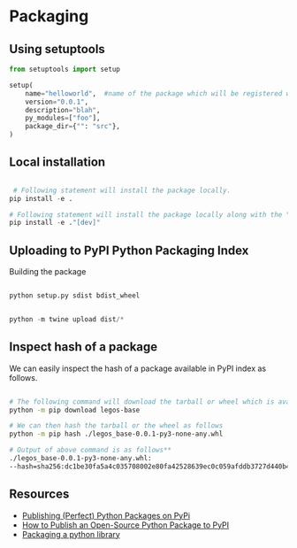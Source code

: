 # Packaging


## Using setuptools

```python
from setuptools import setup

setup(
    name="helloworld",  #name of the package which will be registered with PyPI
    version="0.0.1",
    description="blah",
    py_modules=["foo"],
    package_dir={"": "src"},
)

```

## Local installation

```python

 # Following statement will install the package locally.
pip install -e .

# Following statement will install the package locally along with the "dev" package.
pip install -e ."[dev]"
```


## Uploading to PyPI Python Packaging Index

Building the package

```sh

python setup.py sdist bdist_wheel
```

```python

python -m twine upload dist/*
```


## Inspect hash of a package

We can easily inspect the hash of a package available in PyPI index as follows.

```sh

# The following command will download the tarball or wheel which is available for the project in PyPI
python -m pip download legos-base

# We can then hash the tarball or the wheel as follows
python -m pip hash ./legos_base-0.0.1-py3-none-any.whl

# Output of above command is as follows**
./legos_base-0.0.1-py3-none-any.whl:
--hash=sha256:dc1be30fa5a4c035708002e80fa42528639ec0c059afddb3727d440b4a34a0c2
```


## Resources

* [Publishing (Perfect) Python Packages on PyPi](https://www.youtube.com/watch?v=GIF3LaRqgXo&t=1473s)
* [How to Publish an Open-Source Python Package to PyPI](https://realpython.com/pypi-publish-python-package/)
* [Packaging a python library](https://blog.ionelmc.ro/2014/05/25/python-packaging/)
